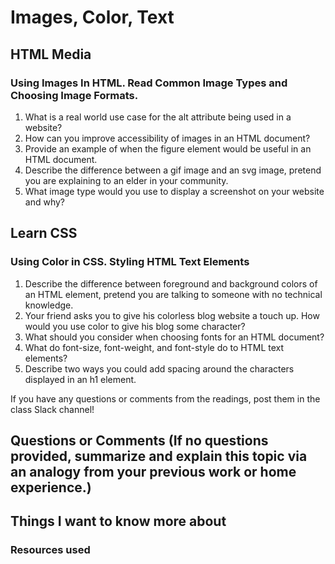 # Images, Color, Text

## HTML Media

### Using Images In HTML. Read Common Image Types and Choosing Image Formats.

1. What is a real world use case for the alt attribute being used in a website?
2. How can you improve accessibility of images in an HTML document?
3. Provide an example of when the figure element would be useful in an HTML document.
4. Describe the difference between a gif image and an svg image, pretend you are explaining to an elder in your community.
5. What image type would you use to display a screenshot on your website and why?

## Learn CSS

### Using Color in CSS. Styling HTML Text Elements

1. Describe the difference between foreground and background colors of an HTML element, pretend you are talking to someone with no technical knowledge.
2. Your friend asks you to give his colorless blog website a touch up. How would you use color to give his blog some character?
3. What should you consider when choosing fonts for an HTML document?
4. What do font-size, font-weight, and font-style do to HTML text elements?
5. Describe two ways you could add spacing around the characters displayed in an h1 element.

If you have any questions or comments from the readings, post them in the class Slack channel!

## Questions or Comments (If no questions provided, summarize and explain this topic via an analogy from your previous work or home experience.)


## Things I want to know more about



### Resources used